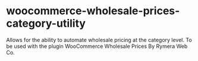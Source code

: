 # woocommerce-wholesale-prices-category-utility
Allows for the ability to automate wholesale pricing at the category level. To be used with the plugin WooCommerce Wholesale Prices By Rymera Web Co.

